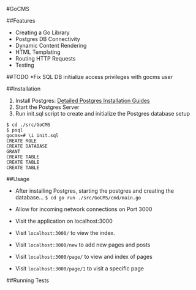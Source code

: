 #GoCMS

##Features
* Creating a Go Library
* Postgres DB Connectivity
* Dynamic Content Rendering
* HTML Templating
* Routing HTTP Requests
* Testing

##TODO
*Fix SQL DB initialize access privileges with gocms user

##Installation
1. Install Postgres: [Detailed Postgres Installation Guides](https://wiki.postgresql.org/wiki/Detailed_installation_guides)
2. Start the Postgres Server
3. Run init.sql script to create and initialize the Postgres database setup
```
$ cd ./src/GoCMS
$ psql
gocms=# \i init.sql
CREATE ROLE
CREATE DATABASE
GRANT
CREATE TABLE
CREATE TABLE
CREATE TABLE
```

##Usage
* After installing Postgres, starting the postgres and creating the database...
`$ cd go run ./src/GoCMS/cmd/main.go`

* Allow for incoming network connections on Port 3000
* Visit the application on localhost:3000
* Visit  `localhost:3000/`  to view the index.
* Visit  `localhost:3000/new`  to add new pages and posts
* Visit  `localhost:3000/page/`  to view and index of pages
* Visit  `localhost:3000/page/1`  to visit a specific page

##Running Tests
